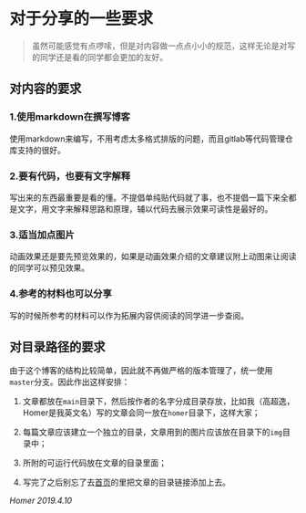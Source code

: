 # 对于分享的一些要求

> 虽然可能感觉有点啰嗦，但是对内容做一点点小小的规范，这样无论是对写的同学还是看的同学都会更加的友好。

## 对内容的要求

### 1.使用markdown在撰写博客

使用markdown来编写，不用考虑太多格式排版的问题，而且gitlab等代码管理仓库支持的很好。

### 2.要有代码，也要有文字解释

写出来的东西最重要是看的懂。不提倡单纯贴代码就了事，也不提倡一篇下来全都是文字，用文字来解释思路和原理，辅以代码去展示效果可读性是最好的。

### 3.适当加点图片

动画效果还是要先预览效果的，如果是动画效果介绍的文章建议附上动图来让阅读的同学可以预见效果。

### 4.参考的材料也可以分享

写的时候所参考的材料可以作为拓展内容供阅读的同学进一步查阅。

## 对目录路径的要求

由于这个博客的结构比较简单，因此就不再做严格的版本管理了，统一使用`master`分支。因此作出这样安排：
1. 文章都放在`main`目录下，然后按作者的名字分成目录存放，比如我（高超逸，Homer是我英文名）写的文章会同一放在`homer`目录下，这样大家；

2. 每篇文章应该建立一个独立的目录，文章用到的图片应该放在目录下的`img`目录中；

3. 所附的可运行代码放在文章的目录里面；

4. 写完了之后别忘了去[首页](../../../README.md)的里把文章的目录链接添加上去。


*Homer 2019.4.10*

